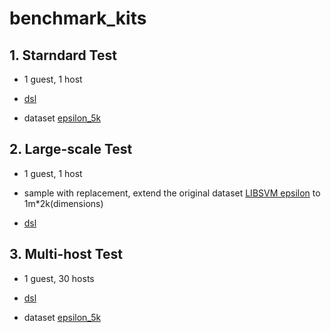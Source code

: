 # benchmark_kits


## 1. Starndard Test

- 1 guest, 1 host

- [dsl](./standard/dsl)

- dataset [epsilon_5k](https://github.com/FederatedAI/FATE/blob/master/examples/data/epsilon_5k_hetero_guest.csv)

## 2. Large-scale Test

- 1 guest, 1 host

- sample with replacement, extend the original dataset [LIBSVM epsilon](https://www.csie.ntu.edu.tw/~cjlin/libsvmtools/datasets/binary/epsilon_normalized.bz2) to 1m*2k(dimensions) 

- [dsl](./large_scale/dsl)

## 3. Multi-host Test

- 1 guest, 30 hosts 

- [dsl](./multi_host/dsl)

- dataset [epsilon_5k](https://github.com/FederatedAI/FATE/blob/master/examples/data/epsilon_5k_hetero_guest.csv)

